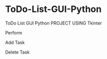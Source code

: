 # ToDo-List-GUI-Python
ToDo List GUI Python PROJECT USING Tkinter



Perform

Add Task

Delete Task
